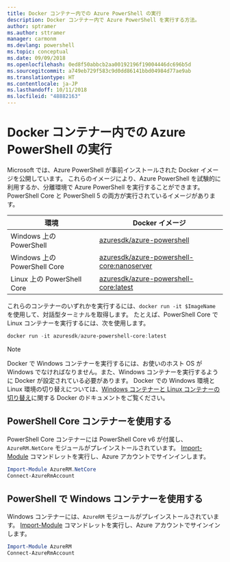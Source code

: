 ```yaml
---
title: Docker コンテナー内での Azure PowerShell の実行
description: Docker コンテナー内で Azure PowerShell を実行する方法。
author: sptramer
ms.author: sttramer
manager: carmonm
ms.devlang: powershell
ms.topic: conceptual
ms.date: 09/09/2018
ms.openlocfilehash: 0ed8f50abbcb2aa00192196f19004446dc696b5d
ms.sourcegitcommit: a749eb729f583c9d0dd86141bbd04984d77ae9ab
ms.translationtype: HT
ms.contentlocale: ja-JP
ms.lasthandoff: 10/11/2018
ms.locfileid: "48882163"
---
```

# <a name="run-azure-powershell-in-a-docker-container"></a>Docker コンテナー内での Azure PowerShell の実行

Microsoft では、Azure PowerShell が事前インストールされた Docker イメージを公開しています。 これらのイメージにより、Azure PowerShell を試験的に利用するか、分離環境で Azure PowerShell を実行することができます。 PowerShell Core と PowerShell 5 の両方が実行されているイメージがあります。 

| 環境 | Docker イメージ |
|-------------|--------------|
| Windows 上の PowerShell | [azuresdk/azure-powershell](https://hub.docker.com/r/azuresdk/azure-powershell/) |
| Windows 上の PowerShell Core | [azuresdk/azure-powershell-core:nanoserver](https://hub.docker.com/r/azuresdk/azure-powershell-core/) |
| Linux 上の PowerShell Core | [azuresdk/azure-powershell-core:latest](https://hub.docker.com/r/azuresdk/azure-powershell-core/) |

これらのコンテナーのいずれかを実行するには、`docker run -it $ImageName` を使用して、対話型ターミナルを取得します。 たとえば、PowerShell Core で Linux コンテナーを実行するには、次を使用します。

```powershell
docker run -it azuresdk/azure-powershell-core:latest
```

> [!NOTE]
> Docker で Windows コンテナーを実行するには、お使いのホスト OS が Windows でなければなりません。また、Windows コンテナーを実行するように Docker が設定されている必要があります。 Docker での Windows 環境と Linux 環境の切り替えについては、[Windows コンテナーと Linux コンテナーの切り替え](https://docs.docker.com/docker-for-windows/#switch-between-windows-and-linux-containers)に関する Docker のドキュメントをご覧ください。

## <a name="use-a-powershell-core-container"></a>PowerShell Core コンテナーを使用する

PowerShell Core コンテナーには PowerShell Core v6 が付属し、`AzureRM.NetCore` モジュールがプレインストールされています。 [Import-Module](/powershell/module/microsoft.powershell.core/import-module) コマンドレットを実行し、Azure アカウントでサインインします。

```powershell
Import-Module AzureRM.NetCore
Connect-AzureRmAccount
```

## <a name="use-the-windows-container-with-powershell"></a>PowerShell で Windows コンテナーを使用する

Windows コンテナーには、`AzureRM` モジュールがプレインストールされています。 [Import-Module](/powershell/module/microsoft.powershell.core/import-module) コマンドレットを実行し、Azure アカウントでサインインします。

```powershell
Import-Module AzureRM
Connect-AzureRmAccount
```
